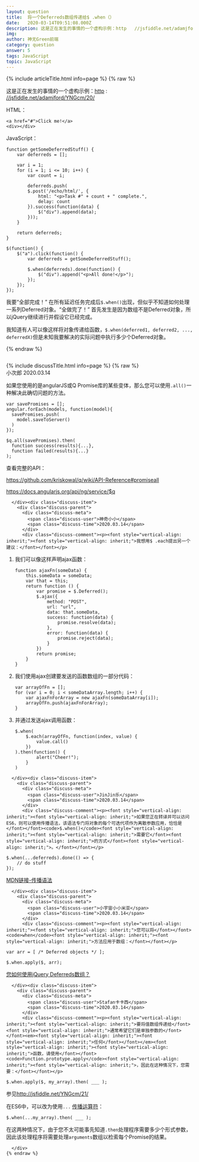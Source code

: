 ```yaml
---
layout: question
title:  将一个Deferreds数组传递给$ .when（）
date:   2020-03-14T09:51:08.000Z
description: 这是正在发生的事情的一个虚构示例：http   //jsfiddle.net/adamjford/YNGcm/20/HTML：<a href="#...
img: 
author: 神无Green前端
category: question
answer: 5
tags: JavaScript
topic: JavaScript
---
```

<div class="article-root">
  <div class="article">
    {% include articleTitle.html info=page %}
    {% raw %}
    <div class="article-content"><p><font style="vertical-align: inherit;"><font style="vertical-align: inherit;">这是正在发生的事情的一个虚构示例：</font><a href="http://jsfiddle.net/adamjford/YNGcm/20/" rel="noreferrer"><font style="vertical-align: inherit;">http</font></a><font style="vertical-align: inherit;"> : </font></font><a href="http://jsfiddle.net/adamjford/YNGcm/20/" rel="noreferrer"><font style="vertical-align: inherit;"><font style="vertical-align: inherit;">//jsfiddle.net/adamjford/YNGcm/20/</font></font></a></p>

<p><font style="vertical-align: inherit;"><font style="vertical-align: inherit;">HTML：</font></font></p>

<pre><code>&lt;a href="#"&gt;Click me!&lt;/a&gt;<font></font>
&lt;div&gt;&lt;/div&gt;<font></font>
</code></pre>

<p><font style="vertical-align: inherit;"><font style="vertical-align: inherit;">JavaScript：</font></font></p>

<pre><code>function getSomeDeferredStuff() {<font></font>
    var deferreds = [];<font></font>
<font></font>
    var i = 1;<font></font>
    for (i = 1; i &lt;= 10; i++) {<font></font>
        var count = i;<font></font>
<font></font>
        deferreds.push(<font></font>
        $.post('/echo/html/', {<font></font>
            html: "&lt;p&gt;Task #" + count + " complete.",<font></font>
            delay: count<font></font>
        }).success(function(data) {<font></font>
            $("div").append(data);<font></font>
        }));<font></font>
    }<font></font>
<font></font>
    return deferreds;<font></font>
}<font></font>
<font></font>
$(function() {<font></font>
    $("a").click(function() {<font></font>
        var deferreds = getSomeDeferredStuff();<font></font>
<font></font>
        $.when(deferreds).done(function() {<font></font>
            $("div").append("&lt;p&gt;All done!&lt;/p&gt;");<font></font>
        });<font></font>
    });<font></font>
});<font></font>
</code></pre>

<p><font style="vertical-align: inherit;"><font style="vertical-align: inherit;">我要“全部完成！” </font><font style="vertical-align: inherit;">在所有延迟任务完成后</font></font><code>$.when()</code><font style="vertical-align: inherit;"><font style="vertical-align: inherit;">出现</font><font style="vertical-align: inherit;">，但</font><font style="vertical-align: inherit;">似乎不知道如何处理一系列Deferred对象。</font><font style="vertical-align: inherit;">“全做完了！” </font><font style="vertical-align: inherit;">首先发生是因为数组不是Deferred对象，所以jQuery继续进行并假设它已经完成。</font></font></p>

<p><font style="vertical-align: inherit;"><font style="vertical-align: inherit;">我知道有人可以像这样将对象传递给函数，</font></font><code>$.when(deferred1, deferred2, ..., deferredX)</code><font style="vertical-align: inherit;"><font style="vertical-align: inherit;">但是未知我要解决的实际问题中执行多少个Deferred对象。</font></font></p></div>
    {% endraw %}
  </div>
  <p style="height: 0;width:0;overflow: hidden;"> 第1583篇《将一个Deferreds数组传递给$ .when（）》来自Winter(https://github.com/aiyld/aiyld.github.io)的站点</p>
  <div class="discuss-wrapper">
    {% include discussTitle.html info=page %}
    {% raw %}
    <div class="discuss-item">
        <div class="discuss-parent">
          <div class="discuss-meta">
            <span class="discuss-user">小次郎</span>
            <span class="discuss-time">2020.03.14</span>
          </div>
          <div class="discuss-comment"><p><font style="vertical-align: inherit;"><font style="vertical-align: inherit;">如果您使用的是angularJS或Q Promise库的某些变体，那么您可以使用</font></font><code>.all()</code><font style="vertical-align: inherit;"><font style="vertical-align: inherit;">一种解决此确切问题的方法。</font></font></p>

<pre><code>var savePromises = [];<font></font>
angular.forEach(models, function(model){<font></font>
  savePromises.push(<font></font>
    model.saveToServer()<font></font>
  )<font></font>
});<font></font>
<font></font>
$q.all(savePromises).then(<font></font>
  function success(results){...},<font></font>
  function failed(results){...}<font></font>
);<font></font>
</code></pre>

<p><font style="vertical-align: inherit;"><font style="vertical-align: inherit;">查看完整的API：</font></font></p>

<p><a href="https://github.com/kriskowal/q/wiki/API-Reference#promiseall" rel="nofollow"><font style="vertical-align: inherit;"><font style="vertical-align: inherit;">https://github.com/kriskowal/q/wiki/API-Reference#promiseall</font></font></a></p>

<p><a href="https://docs.angularjs.org/api/ng/service/%24q" rel="nofollow"><font style="vertical-align: inherit;"><font style="vertical-align: inherit;">https://docs.angularjs.org/api/ng/service/$q</font></font></a></p></div>
        </div>
        
      </div><div class="discuss-item">
        <div class="discuss-parent">
          <div class="discuss-meta">
            <span class="discuss-user">神奇小小</span>
            <span class="discuss-time">2020.03.14</span>
          </div>
          <div class="discuss-comment"><p><font style="vertical-align: inherit;"><font style="vertical-align: inherit;">我想用$ .each提出另一个建议：</font></font></p>

<ol>
<li><p><font style="vertical-align: inherit;"><font style="vertical-align: inherit;">我们可以像这样声明ajax函数：</font></font></p>

<pre><code>function ajaxFn(someData) {<font></font>
    this.someData = someData;<font></font>
    var that = this;<font></font>
    return function () {<font></font>
        var promise = $.Deferred();<font></font>
        $.ajax({<font></font>
            method: "POST",<font></font>
            url: "url",<font></font>
            data: that.someData,<font></font>
            success: function(data) {<font></font>
                promise.resolve(data);<font></font>
            },<font></font>
            error: function(data) {<font></font>
                promise.reject(data);<font></font>
            }<font></font>
        })<font></font>
        return promise;<font></font>
    }<font></font>
}<font></font>
</code></pre></li>
<li><p><font style="vertical-align: inherit;"><font style="vertical-align: inherit;">我们使用ajax创建要发送的函数数组的一部分代码：</font></font></p>

<pre><code>var arrayOfFn = [];<font></font>
for (var i = 0; i &lt; someDataArray.length; i++) {<font></font>
    var ajaxFnForArray = new ajaxFn(someDataArray[i]);<font></font>
    arrayOfFn.push(ajaxFnForArray);<font></font>
}<font></font>
</code></pre></li>
<li><p><font style="vertical-align: inherit;"><font style="vertical-align: inherit;">并通过发送ajax调用函数：</font></font></p>

<pre><code>$.when(<font></font>
    $.each(arrayOfFn, function(index, value) {<font></font>
        value.call()<font></font>
    })<font></font>
).then(function() {<font></font>
        alert("Cheer!");<font></font>
    }<font></font>
)<font></font>
</code></pre></li>
</ol></div>
        </div>
        
      </div><div class="discuss-item">
        <div class="discuss-parent">
          <div class="discuss-meta">
            <span class="discuss-user">JinJin乐</span>
            <span class="discuss-time">2020.03.14</span>
          </div>
          <div class="discuss-comment"><p><font style="vertical-align: inherit;"><font style="vertical-align: inherit;">如果您正在转译并可以访问ES6，则可以使用传播语法，该语法专门将对象的每个可迭代项作为离散参数应用，恰恰是</font></font><code>$.when()</code><font style="vertical-align: inherit;"><font style="vertical-align: inherit;">需要它</font><font style="vertical-align: inherit;">的方式</font><font style="vertical-align: inherit;">。</font></font></p>

<pre><code>$.when(...deferreds).done(() =&gt; {<font></font>
    // do stuff<font></font>
});<font></font>
</code></pre>

<p><a href="https://developer.mozilla.org/en-US/docs/Web/JavaScript/Reference/Operators/Spread_operator" rel="nofollow"><font style="vertical-align: inherit;"><font style="vertical-align: inherit;">MDN链接-传播语法</font></font></a></p></div>
        </div>
        
      </div><div class="discuss-item">
        <div class="discuss-parent">
          <div class="discuss-meta">
            <span class="discuss-user">小宇宙小小米亚</span>
            <span class="discuss-time">2020.03.14</span>
          </div>
          <div class="discuss-comment"><p><font style="vertical-align: inherit;"><font style="vertical-align: inherit;">您可以将</font></font><code>when</code><font style="vertical-align: inherit;"><font style="vertical-align: inherit;">方法应用于数组：</font></font></p>

<pre><code>var arr = [ /* Deferred objects */ ];<font></font>
<font></font>
$.when.apply($, arr);<font></font>
</code></pre>

<p><a href="https://stackoverflow.com/questions/4878887/how-do-you-work-with-an-array-of-jquery-deferreds"><font style="vertical-align: inherit;"><font style="vertical-align: inherit;">您如何使用jQuery Deferreds数组？</font></font></a></p></div>
        </div>
        
      </div><div class="discuss-item">
        <div class="discuss-parent">
          <div class="discuss-meta">
            <span class="discuss-user">Stafan卡卡西</span>
            <span class="discuss-time">2020.03.14</span>
          </div>
          <div class="discuss-comment"><p><font style="vertical-align: inherit;"><font style="vertical-align: inherit;">要将值数组传递给</font><font style="vertical-align: inherit;">通常希望它们是单独参数的</font></font><em><font style="vertical-align: inherit;"><font style="vertical-align: inherit;">任何</font></font></em><font style="vertical-align: inherit;"><font style="vertical-align: inherit;">函数，请使用</font></font><code>Function.prototype.apply</code><font style="vertical-align: inherit;"><font style="vertical-align: inherit;">，因此在这种情况下，您需要：</font></font></p>

<pre><code>$.when.apply($, my_array).then( ___ );
</code></pre>

<p><font style="vertical-align: inherit;"><font style="vertical-align: inherit;">参见</font></font><a href="http://jsfiddle.net/YNGcm/21/" rel="noreferrer"><font style="vertical-align: inherit;"><font style="vertical-align: inherit;">http://jsfiddle.net/YNGcm/21/</font></font></a></p>

<p><font style="vertical-align: inherit;"><font style="vertical-align: inherit;">在ES6中，可以</font><font style="vertical-align: inherit;">改为</font><font style="vertical-align: inherit;">使用</font></font><code>...</code> <a href="https://developer.mozilla.org/en/docs/Web/JavaScript/Reference/Operators/Spread_operator" rel="noreferrer"><font style="vertical-align: inherit;"><font style="vertical-align: inherit;">传播运算符</font></font></a><font style="vertical-align: inherit;"><font style="vertical-align: inherit;">：</font></font></p>

<pre><code>$.when(...my_array).then( ___ );
</code></pre>

<p><font style="vertical-align: inherit;"><font style="vertical-align: inherit;">在这两种情况下，由于您不太可能事先知道</font></font><code>.then</code><font style="vertical-align: inherit;"><font style="vertical-align: inherit;">处理程序需要</font><font style="vertical-align: inherit;">多少个形式参数</font><font style="vertical-align: inherit;">，因此该处理程序将需要处理</font></font><code>arguments</code><font style="vertical-align: inherit;"><font style="vertical-align: inherit;">数组以检索每个Promise的结果。</font></font></p></div>
        </div>
        
      </div>
    {% endraw %}
  </div>
<div>
